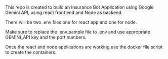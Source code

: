 This repo is created to build an Insurance Bot Application using Google Gemini API, using react front end and Node as backend.

There will be two .env files one for react app and one for node.

Make sure to replace the .env_sample file to .env and use appropriate GEMINI_API key and the port numbers.

Once the react and node applications are working use the docker file script to create the containers.
